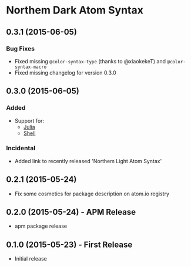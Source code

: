 Northem Dark Atom Syntax
========================

## 0.3.1 (2015-06-05)
### Bug Fixes
  * Fixed missing `@color-syntax-type` (thanks to @xiaokekeT) and `@color-syntax-macro`
  * Fixed missing changelog for version 0.3.0

## 0.3.0 (2015-06-05)
### Added
  * Support for:  
    * [Julia](https://atom.io/packages/language-julia)
    * [Shell](https://atom.io/packages/language-shellscript)

### Incidental
  * Added link to recently released 'Northem Light Atom Syntax'

## 0.2.1 (2015-05-24)
* Fix some cosmetics for package description on atom.io registry

## 0.2.0 (2015-05-24) - APM Release
* apm package release

## 0.1.0 (2015-05-23) - First Release
* Initial release
